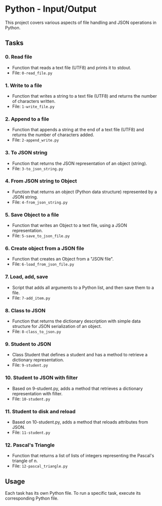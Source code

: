 # Python - Input/Output

This project covers various aspects of file handling and JSON operations in Python.

## Tasks

### 0. Read file
* Function that reads a text file (UTF8) and prints it to stdout.
* File: `0-read_file.py`

### 1. Write to a file
* Function that writes a string to a text file (UTF8) and returns the number of characters written.
* File: `1-write_file.py`

### 2. Append to a file
* Function that appends a string at the end of a text file (UTF8) and returns the number of characters added.
* File: `2-append_write.py`

### 3. To JSON string
* Function that returns the JSON representation of an object (string).
* File: `3-to_json_string.py`

### 4. From JSON string to Object
* Function that returns an object (Python data structure) represented by a JSON string.
* File: `4-from_json_string.py`

### 5. Save Object to a file
* Function that writes an Object to a text file, using a JSON representation.
* File: `5-save_to_json_file.py`

### 6. Create object from a JSON file
* Function that creates an Object from a "JSON file".
* File: `6-load_from_json_file.py`

### 7. Load, add, save
* Script that adds all arguments to a Python list, and then save them to a file.
* File: `7-add_item.py`

### 8. Class to JSON
* Function that returns the dictionary description with simple data structure for JSON serialization of an object.
* File: `8-class_to_json.py`

### 9. Student to JSON
* Class Student that defines a student and has a method to retrieve a dictionary representation.
* File: `9-student.py`

### 10. Student to JSON with filter
* Based on 9-student.py, adds a method that retrieves a dictionary representation with filter.
* File: `10-student.py`

### 11. Student to disk and reload
* Based on 10-student.py, adds a method that reloads attributes from JSON.
* File: `11-student.py`

### 12. Pascal's Triangle
* Function that returns a list of lists of integers representing the Pascal's triangle of n.
* File: `12-pascal_triangle.py`

## Usage

Each task has its own Python file. To run a specific task, execute its corresponding Python file.